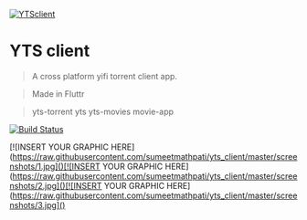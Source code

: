 <a href="https://github.com/sumeetmathpati/yts_client"><img src="https://raw.githubusercontent.com/sumeetmathpati/yts_client/master/assets/icon/icon.png" title="YTSclient" alt="YTSclient"></a>

# YTS client

> A cross platform yifi torrent client app.

> Made in Fluttr

> yts-torrent yts yts-movies movie-app

[![Build Status](http://img.shields.io/travis/badges/badgerbadgerbadger.svg?style=flat-square)](https://travis-ci.org/badges/badgerbadgerbadger)

[![INSERT YOUR GRAPHIC HERE](https://raw.githubusercontent.com/sumeetmathpati/yts_client/master/screenshots/1.jpg]()[![INSERT YOUR GRAPHIC HERE](https://raw.githubusercontent.com/sumeetmathpati/yts_client/master/screenshots/2.jpg]()[![INSERT YOUR GRAPHIC HERE](https://raw.githubusercontent.com/sumeetmathpati/yts_client/master/screenshots/3.jpg]()

